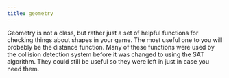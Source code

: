 ```yaml
---
title: geometry
---
```


Geometry is not a class, but rather just a set of helpful functions for checking things about shapes in your game. The most useful one to you will probably be the distance function. Many of these functions were used by the collision detection system before it was changed to using the SAT algorithm. They could still be useful so they were left in just in case you need them. 
